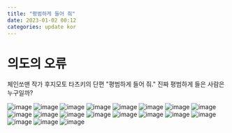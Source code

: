 ```yaml
---
title: "평범하게 들어 줘"
date: 2023-01-02 00:12
categories: update kor
---
```


# 의도의 오류
체인쏘맨 작가 후지모토 타츠키의 단편 "평범하게 들어 줘."
진짜 평범하게 들은 사람은 누구일까?

![image](http://zipnumsa.github.io/media/p/p00.jpg)
![image](http://zipnumsa.github.io/media/p/p01.jpg)
![image](http://zipnumsa.github.io/media/p/p02.jpg)
![image](http://zipnumsa.github.io/media/p/p03.jpg)
![image](http://zipnumsa.github.io/media/p/p04.jpg)
![image](http://zipnumsa.github.io/media/p/p05.jpg)
![image](http://zipnumsa.github.io/media/p/p06.jpg)
![image](http://zipnumsa.github.io/media/p/p07.jpg)
![image](http://zipnumsa.github.io/media/p/p08.jpg)
![image](http://zipnumsa.github.io/media/p/p09.jpg)
![image](http://zipnumsa.github.io/media/p/p10.jpg)
![image](http://zipnumsa.github.io/media/p/p11.jpg)
![image](http://zipnumsa.github.io/media/p/p12.jpg)
![image](http://zipnumsa.github.io/media/p/p13.jpg)
![image](http://zipnumsa.github.io/media/p/p14.jpg)
![image](http://zipnumsa.github.io/media/p/p15.jpg)
![image](http://zipnumsa.github.io/media/p/p16.jpg)
![image](http://zipnumsa.github.io/media/p/p17.jpg)
![image](http://zipnumsa.github.io/media/p/p18.jpg)
